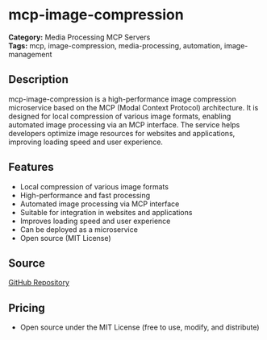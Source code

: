 # mcp-image-compression

**Category:** Media Processing MCP Servers  
**Tags:** mcp, image-compression, media-processing, automation, image-management

## Description
mcp-image-compression is a high-performance image compression microservice based on the MCP (Modal Context Protocol) architecture. It is designed for local compression of various image formats, enabling automated image processing via an MCP interface. The service helps developers optimize image resources for websites and applications, improving loading speed and user experience.

## Features
- Local compression of various image formats
- High-performance and fast processing
- Automated image processing via MCP interface
- Suitable for integration in websites and applications
- Improves loading speed and user experience
- Can be deployed as a microservice
- Open source (MIT License)

## Source
[GitHub Repository](https://github.com/InhiblabCore/mcp-image-compression)

## Pricing
- Open source under the MIT License (free to use, modify, and distribute)